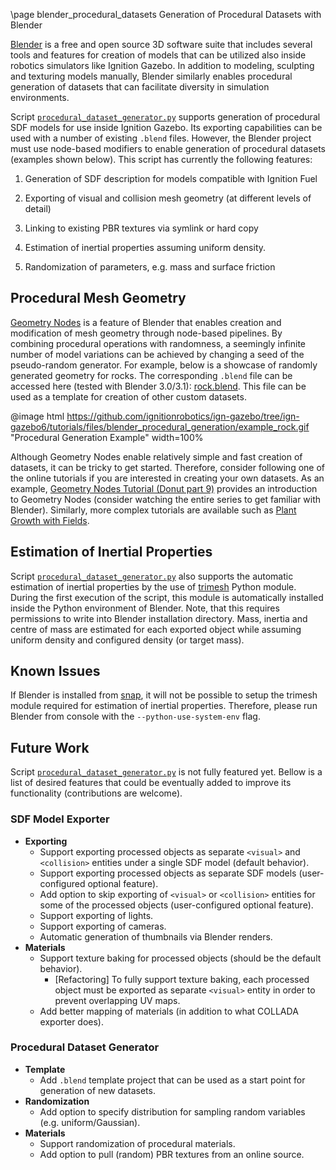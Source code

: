 \page blender_procedural_datasets Generation of Procedural Datasets with Blender

[url_blender_org]: https://blender.org
[Blender][url_blender_org] is a free and open source 3D software suite that
includes several tools and features for creation of models that can be utilized
also inside robotics simulators like Ignition Gazebo. In addition to modeling,
sculpting and texturing models manually, Blender similarly enables procedural
generation of datasets that can facilitate diversity in simulation environments.

[procedural_dataset_generator_script]: https://github.com/ignitionrobotics/ign-gazebo/tree/ign-gazebo6/examples/scripts/blender/procedural_dataset_generator.py
Script [`procedural_dataset_generator.py`][procedural_dataset_generator_script]
supports generation of procedural SDF models for use inside Ignition Gazebo. Its
exporting capabilities can be used with a number of existing `.blend` files.
However, the Blender project must use node-based modifiers to enable generation
of procedural datasets (examples shown below). This script has currently the
following features:

1. Generation of SDF description for models compatible with Ignition Fuel

2. Exporting of visual and collision mesh geometry (at different levels of
detail)

3. Linking to existing PBR textures via symlink or hard copy

4. Estimation of inertial properties assuming uniform density.

5. Randomization of parameters, e.g. mass and surface friction

## Procedural Mesh Geometry

[url_blender_docs_geometry_nodes]: https://docs.blender.org/manual/en/latest/modeling/geometry_nodes/introduction.html
[rock_blend_file]: https://github.com/ignitionrobotics/ign-gazebo/tree/ign-gazebo6/tutorials/files/blender_procedural_generation/rock.blend
[Geometry Nodes][url_blender_docs_geometry_nodes] is a feature of Blender that
enables creation and modification of mesh geometry through node-based pipelines.
By combining procedural operations with randomness, a seemingly infinite number
of model variations can be achieved by changing a seed of the pseudo-random
generator. For example, below is a showcase of randomly generated geometry for
rocks. The corresponding `.blend` file can be accessed here (tested with Blender
3.0/3.1): [rock.blend][rock_blend_file]. This file can be used as a template for
creation of other custom datasets.

@image html https://github.com/ignitionrobotics/ign-gazebo/tree/ign-gazebo6/tutorials/files/blender_procedural_generation/example_rock.gif "Procedural Generation Example" width=100%

[url_blender_tutorial_geometry_nodes_0]: https://youtube.com/watch?v=4WAxMI1QJMQ&list=PLjEaoINr3zgFX8ZsChQVQsuDSjEqdWMAD&index=9
[url_blender_tutorial_geometry_nodes_1]: https://youtube.com/watch?v=XSkaM-8Vgz8
Although Geometry Nodes enable relatively simple and fast creation of datasets,
it can be tricky to get started. Therefore, consider following one of the online
tutorials if you are interested in creating your own datasets. As an example,
[Geometry Nodes Tutorial (Donut part 9)][url_blender_tutorial_geometry_nodes_0]
provides an introduction to Geometry Nodes (consider watching the entire series
to get familiar with Blender). Similarly, more complex tutorials are available
such as [Plant Growth with Fields][url_blender_tutorial_geometry_nodes_1].

<!-- ## Procedural Textures and Materials -->
<!-- TODO[feature]: Document procedural materials once implemented -->

## Estimation of Inertial Properties

[url_trimesh_org]: https://trimsh.org
Script [`procedural_dataset_generator.py`][procedural_dataset_generator_script]
also supports the automatic estimation of inertial properties by the use of
[trimesh][url_trimesh_org] Python module. During the first execution of the
script, this module is automatically installed inside the Python environment of
Blender. Note, that this requires permissions to write into Blender installation
directory. Mass, inertia and centre of mass are estimated for each exported
object while assuming uniform density and configured density (or target mass).

## Known Issues

[url_snap_blender]: https://snapcraft.io/blender
If Blender is installed from [snap][url_snap_blender], it will not be possible
to setup the trimesh module required for estimation of inertial properties.
Therefore, please run Blender from console with the `--python-use-system-env`
flag.

## Future Work

Script [`procedural_dataset_generator.py`][procedural_dataset_generator_script]
is not fully featured yet. Bellow is a list of desired features that could be
eventually added to improve its functionality (contributions are welcome).

### SDF Model Exporter

- **Exporting**
  - Support exporting processed objects as separate `<visual>` and `<collision>`
    entities under a single SDF model (default behavior).
  - Support exporting processed objects as separate SDF models (user-configured
    optional feature).
  - Add option to skip exporting of `<visual>` or `<collision>` entities for
    some of the processed objects (user-configured optional feature).
  - Support exporting of lights.
  - Support exporting of cameras.
  - Automatic generation of thumbnails via Blender renders.
- **Materials**
  - Support texture baking for processed objects (should be the default
    behavior).
    - [Refactoring] To fully support texture baking, each processed object must
      be exported as separate `<visual>` entity in order to prevent overlapping
      UV maps.
  - Add better mapping of materials (in addition to what COLLADA exporter does).

### Procedural Dataset Generator

- **Template**
  - Add `.blend` template project that can be used as a start point for
    generation of new datasets.
- **Randomization**
  - Add option to specify distribution for sampling random variables (e.g.
    uniform/Gaussian).
- **Materials**
  - Support randomization of procedural materials.
  - Add option to pull (random) PBR textures from an online source.
